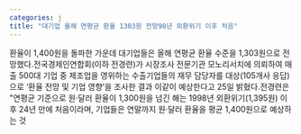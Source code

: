 ```yaml
---
categories: j
title: "대기업 올해 연평균 환율 1303원 전망98년 외환위기 이후 처음"
---
```

환율이 1,400원을 돌파한 가운데 대기업들은 올해 연평균 환율 수준을 1,303원으로 전망했다.전국경제인연합회(이하 전경련)가 시장조사 전문기관 모노리서치에 의뢰하여 매출 500대 기업 중 제조업을 영위하는 수출기업들의 재무 담당자를 대상(105개사 응답)으로 ‘환율 전망 및 기업 영향’을 조사한 결과 이같이 예상한다고 25일 밝혔다.전경련은 "연평균 기준으로 원‧달러 환율이 1,300원을 넘긴 해는 1998년 외환위기(1,395원) 이후 24년 만에 처음이라며, 기업들은 연말까지 원‧달러 환율을 평균 1,400원으로 예상하는 것